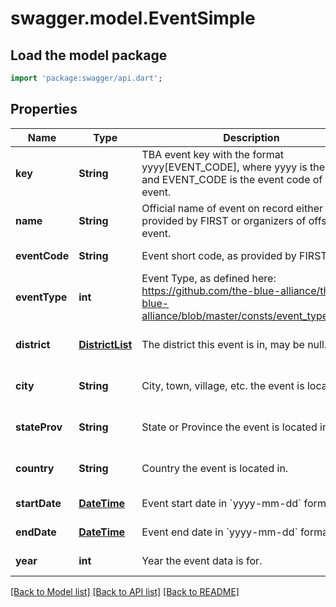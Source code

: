 # swagger.model.EventSimple

## Load the model package
```dart
import 'package:swagger/api.dart';
```

## Properties
Name | Type | Description | Notes
------------ | ------------- | ------------- | -------------
**key** | **String** | TBA event key with the format yyyy[EVENT_CODE], where yyyy is the year, and EVENT_CODE is the event code of the event. | [default to null]
**name** | **String** | Official name of event on record either provided by FIRST or organizers of offseason event. | [default to null]
**eventCode** | **String** | Event short code, as provided by FIRST. | [default to null]
**eventType** | **int** | Event Type, as defined here: https://github.com/the-blue-alliance/the-blue-alliance/blob/master/consts/event_type.py#L2 | [default to null]
**district** | [**DistrictList**](DistrictList.md) | The district this event is in, may be null. | [optional] [default to null]
**city** | **String** | City, town, village, etc. the event is located in. | [optional] [default to null]
**stateProv** | **String** | State or Province the event is located in. | [optional] [default to null]
**country** | **String** | Country the event is located in. | [optional] [default to null]
**startDate** | [**DateTime**](DateTime.md) | Event start date in &#x60;yyyy-mm-dd&#x60; format. | [default to null]
**endDate** | [**DateTime**](DateTime.md) | Event end date in &#x60;yyyy-mm-dd&#x60; format. | [default to null]
**year** | **int** | Year the event data is for. | [default to null]

[[Back to Model list]](../README.md#documentation-for-models) [[Back to API list]](../README.md#documentation-for-api-endpoints) [[Back to README]](../README.md)


